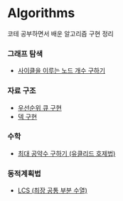 # Algorithms
코테 공부하면서 배운 알고리즘 구현 정리

### 그래프 탐색
- [사이클을 이루는 노드 개수 구하기](https://github.com/lee-yun-pyo/algorithms/blob/main/%EA%B7%B8%EB%9E%98%ED%94%84%20%ED%83%90%EC%83%89/%EC%82%AC%EC%9D%B4%ED%81%B4%EC%9D%84%20%EC%9D%B4%EB%A3%A8%EB%8A%94%20%EB%85%B8%EB%93%9C%20%EA%B0%9C%EC%88%98%20%EA%B5%AC%ED%95%98%EA%B8%B0.js)


### 자료 구조
- [우선순위 큐 구현](https://github.com/lee-yun-pyo/algorithms/blob/main/%EC%9E%90%EB%A3%8C%EA%B5%AC%EC%A1%B0/%EC%9A%B0%EC%84%A0%EC%88%9C%EC%9C%84%20%ED%81%90%20%EA%B5%AC%ED%98%84.js)
- [덱 구현](https://github.com/lee-yun-pyo/algorithms/blob/main/%EC%9E%90%EB%A3%8C%EA%B5%AC%EC%A1%B0/%EB%8D%B1%20%EA%B5%AC%ED%98%84.js)

### 수학
- [최대 공약수 구하기 (유클리드 호제법)](https://github.com/lee-yun-pyo/algorithms/blob/main/%EC%88%98%ED%95%99/%EC%9C%A0%ED%81%B4%EB%A6%AC%EB%93%9C%20%ED%98%B8%EC%A0%9C%EB%B2%95.js)

### 동적계획법
- [LCS (최장 공통 부분 수열)](https://github.com/lee-yun-pyo/algorithms/blob/main/%EB%8F%99%EC%A0%81%EA%B3%84%ED%9A%8D%EB%B2%95/LCS%20(%EC%B5%9C%EC%9E%A5%20%EA%B3%B5%ED%86%B5%20%EB%B6%80%EB%B6%84%20%EC%88%98%EC%97%B4).js)
